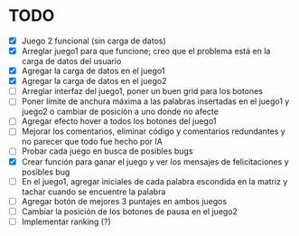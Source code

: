 # TODO

- [x] Juego 2 funcional (sin carga de datos)
- [x] Arreglar juego1 para que funcione; creo que el problema está en la carga de datos del usuario
- [x] Agregar la carga de datos en el juego1 
- [X] Agregar la carga de datos en el juego2
- [ ] Arreglar interfaz del juego1, poner un buen grid para los botones
- [ ] Poner límite de anchura máxima a las palabras insertadas en el juego1 y juego2 o cambiar de posición a uno donde no afecte
- [ ] Agregar efecto hover a todos los botones del juego1
- [ ] Mejorar los comentarios, eliminar código y comentarios redundantes y no parecer que todo fue hecho por IA
- [ ] Probar cada juego en busca de posibles bugs 
- [X] Crear función para ganar el juego y ver los mensajes de felicitaciones y posibles bug
- [ ] En el juego1, agregar iniciales de cada palabra escondida en la matriz y tachar cuando se encuentre la palabra
- [ ] Agregar botón de mejores 3 puntajes en ambos juegos 
- [ ] Cambiar la posición de los botones de pausa en el juego2
- [ ] Implementar ranking (?)